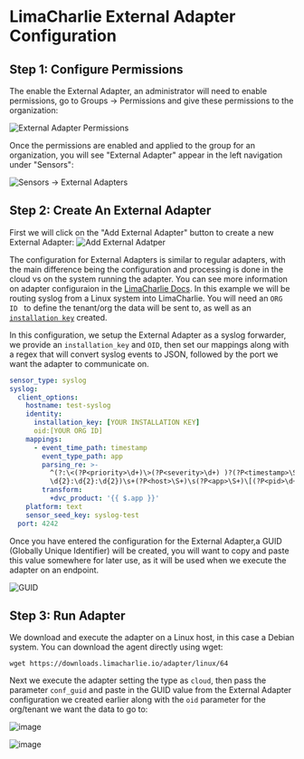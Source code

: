 # LimaCharlie External Adapter Configuration


## Step 1: Configure Permissions

The enable the External Adapter, an administrator will need to enable permissions, go to Groups -> Permissions and give these permissions to the organization: 

![External Adapter Permissions](https://github.com/user-attachments/assets/f576422f-a8a9-41b8-9661-19004839a88d)

Once the permissions are enabled and applied to the group for an organization, you will see "External Adapter" appear in the left navigation under "Sensors":

![Sensors -> External Adapters](https://github.com/user-attachments/assets/f72c96b4-5273-4896-aa4d-bede93eb3a09)

## Step 2: Create An External Adapter

First we will click on the "Add External Adapter" button to create a new External Adapter: 
![Add External Adatper](https://github.com/user-attachments/assets/51d5b36a-9c2e-4927-b49a-f4b485c81393)

The configuration for External Adapters is similar to regular adapters, with the main difference being the configuration and processing is done in the cloud vs on the system running the adapter. You can see more information on adapter configuraion in the [LimaCharlie Docs](https://docs.limacharlie.io/v2/docs/adapter-usage). In this example we will be routing syslog from a Linux system into LimaCharlie. You will need an ```ORG ID ``` to define the tenant/org the data will be sent to, as well as an [```installation key```](https://docs.limacharlie.io/docs/installation-keys) created. 

In this configuration, we setup the External Adapter as a syslog forwarder, we provide an ```installation_key``` and ```OID```, then set our mappings along with a regex that will convert syslog events to JSON, followed by the port we want the adapter to communicate on.



```yaml
sensor_type: syslog
syslog:
  client_options:
    hostname: test-syslog
    identity:
      installation_key: [YOUR INSTALLATION KEY]
      oid:[YOUR ORG ID]
    mappings:
      - event_time_path: timestamp
        event_type_path: app
        parsing_re: >-
          ^(?:\<(?P<priority>\d+)\>(?P<severity>\d+) )?(?P<timestamp>\S+\s\d{2}
          \d{2}:\d{2}:\d{2})\s+(?P<host>\S+)\s(?P<app>\S+)\[(?P<pid>\d+)\]:\s(?P<msg>.*)
        transform:
          +dvc_product: '{{ $.app }}'
    platform: text
    sensor_seed_key: syslog-test
  port: 4242

```
Once you have entered the configuration for the External Adapter,a GUID (Globally Unique Identifier) will be created, you will want to copy and paste this value somewhere for later use, as it will be used when we execute the adapter on an endpoint. 

![GUID](https://github.com/user-attachments/assets/0fbcd378-1ada-4abe-a372-45e0f176b50d)


## Step 3: Run Adapter 

We download and execute the adapter on a Linux host, in this case a Debian system. You can download the agent directly using wget: 

``` wget https://downloads.limacharlie.io/adapter/linux/64 ```

Next we execute the adapter setting the type as ```cloud```, then pass the parameter ```conf_guid``` and paste in the GUID value from the External Adapter configuration we created earlier along with the ```oid``` parameter for the org/tenant we want the data to go to:

![image](https://github.com/user-attachments/assets/22dbf1a4-4930-4f7c-9947-ad1dae99a8b9)


![image](https://github.com/user-attachments/assets/fabfec70-d518-42da-bbb6-79a75d27f8d1)



